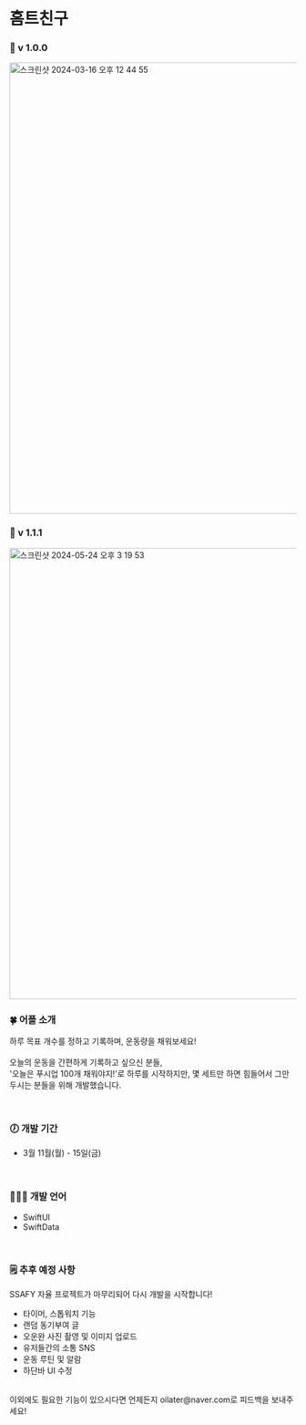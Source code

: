 # 홈트친구

### 🌟  v 1.0.0

<img width="792" alt="스크린샷 2024-03-16 오후 12 44 55" src="https://github.com/oilater/HomeTraining-Friend/assets/115062965/4a3fe24a-4788-473b-9bc5-8b41804ec56c">

### 🌟  v 1.1.1

<img width="792" alt="스크린샷 2024-05-24 오후 3 19 53" src="https://github.com/oilater/HomeTraining-Friend/assets/115062965/1eb7546f-cca7-43d9-8034-174517620b0f">


### 🍀  어플 소개

하루 목표 개수를 정하고 기록하며, 운동량을 채워보세요! <br>
<br>
오늘의 운동을 간편하게 기록하고 싶으신 분들,<br>
'오늘은 푸시업 100개 채워야지!'로 하루를 시작하지만, 몇 세트만 하면 힘들어서 그만두시는 분들을 위해 개발했습니다. <br>


<br>

### 🕖  개발 기간
 - 3월 11월(월) - 15일(금)

<br>

### 👨🏻‍💻  개발 언어

- SwiftUI
- SwiftData

<br>

### 🗒️  추후 예정 사항
SSAFY 자율 프로젝트가 마무리되어 다시 개발을 시작합니다!
<br>
- 타이머, 스톱워치 기능
- 랜덤 동기부여 글
- 오운완 사진 촬영 및 이미지 업로드
- 유저들간의 소통 SNS
- 운동 루틴 및 알람
- 하단바 UI 수정

<br>
이외에도 필요한 기능이 있으시다면 언제든지 oilater@naver.com로 피드백을 보내주세요!


  
